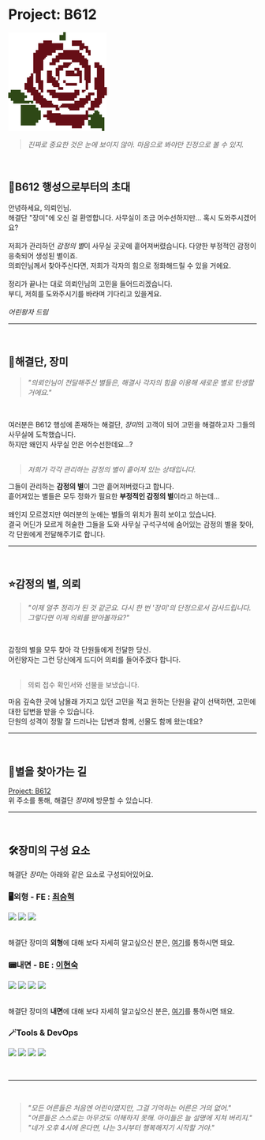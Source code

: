 # Project: B612
<img src="../images/image.png" alt="장미로고" width="200" height="200">

> *진짜로 중요한 것은 눈에 보이지 않아. 마음으로 봐야만 진정으로 볼 수 있지.*
<br/>

## 💫B612 행성으로부터의 초대
안녕하세요, 의뢰인님.
<br/>
해결단 "장미"에 오신 걸 환영합니다. 사무실이 조금 어수선하지만... 혹시 도와주시겠어요?
<br/>
<br/>
저희가 관리하던 *감정의 별*이 사무실 곳곳에 흩어져버렸습니다. 다양한 부정적인 감정이 응축되어 생성된 별이죠.<br/>의뢰인님께서 찾아주신다면, 저희가 각자의 힘으로 정화해드릴 수 있을 거에요.
<br/><br/>
정리가 끝나는 대로 의뢰인님의 고민을 들어드리겠습니다.
<br/>
부디, 저희를 도와주시기를 바라며 기다리고 있을게요.
<br/><br/>
*어린왕자 드림*
<hr/><br/>

## 🌹해결단, 장미
> *"의뢰인님이 전달해주신 별들은, 해결사 각자의 힘을 이용해 새로운 별로 탄생할 거에요."*
<br/>

여러분은 B612 행성에 존재하는 해결단, *장미*의 고객이 되어 고민을 해결하고자 그들의 사무실에 도착했습니다.
<br/>
하지만 왜인지 사무실 안은 어수선한데요...?
<br/><br/>

> *저희가 각각 관리하는 감정의 별이 흩어져 있는 상태입니다.*

그들이 관리하는 **감정의 별**이 그만 흩어져버렸다고 합니다.
<br/>
흩어져있는 별들은 모두 정화가 필요한 **부정적인 감정의 별**이라고 하는데...
<br/>
<br/>
왜인지 모르겠지만 여러분의 눈에는 별들의 위치가 훤히 보이고 있습니다.
<br/>
결국 어딘가 모르게 허술한 그들을 도와 사무실 구석구석에 숨어있는 감정의 별을 찾아, 각 단원에게 전달해주기로 합니다.
<br/>
<hr/><br/>


## ⭐감정의 별, 의뢰
> *"이제 얼추 정리가 된 것 같군요. 다시 한 번 '장미'의 단정으로서 감사드립니다. 그렇다면 이제 의뢰를 받아볼까요?"*
<br/>

감정의 별을 모두 찾아 각 단원들에게 전달한 당신.
<br/>
어린왕자는 그런 당신에게 드디어 의뢰를 들어주겠다 합니다.
<br/><br/>
> 의뢰 접수 확인서와 선물을 보냈습니다.

마음 깊숙한 곳에 남몰래 가지고 있던 고민을 적고 원하는 단원을 같이 선택하면, 고민에 대한 답변을 받을 수 있습니다.
<br/>
단원의 성격이 정말 잘 드러나는 답변과 함께, 선물도 함께 왔는데요?
<br/><hr/><br/>

## 🐾별을 찾아가는 길
[Project: B612](https://b612-blue.vercel.app)
<br/>
위 주소를 통해, 해결단 *장미*에 방문할 수 있습니다.
<br/><hr/><br/>

## 🛠️장미의 구성 요소
해결단 *장미*는 아래와 같은 요소로 구성되어있어요.

### 🖥️외형 - FE : [최승혁](https://github.com/qwerasdfxzdcv)
<div>
<img src="https://img.shields.io/badge/Next.js-000000?style=for-the-badge&logo=Next.js&logoColor=white"/>
<img src="https://img.shields.io/badge/TypeScript-3178C6?style=for-the-badge&logo=TypeScript&logoColor=white"/>
<img src="https://img.shields.io/badge/Tailwind-06B6D4?style=for-the-badge&logo=Tailwind%20CSS&logoColor=white"/>
</div>
<br/>

해결단 장미의 **외형**에 대해 보다 자세히 알고싶으신 분은, [여기](https://github.com/graduateB612/B612_Front.git)를 통하시면 돼요.
<br/>

### 📟내면 - BE : [이현숙](https://github.com/platinum57)
<div>
<img src="https://img.shields.io/badge/Java-007396?style=for-the-badge&logo=Java&logoColor=white"/>
<img src="https://img.shields.io/badge/Spring-6DB33F?style=for-the-badge&logo=Spring&logoColor=white"/>
<img src="https://img.shields.io/badge/Spring%20Boot-6DB33F?style=for-the-badge&logo=Spring%20Boot&logoColor=white"/>
<img src="https://img.shields.io/badge/PostgreSQL-4169E1?style=for-the-badge&logo=PostgreSQL&logoColor=white"/>
</div>
<br/>

해결단 장미의 **내면**에 대해 보다 자세히 알고싶으신 분은, [여기](https://github.com/graduateB612/B612_Back.git)를 통하시면 돼요.
<br/>

### 🪄Tools & DevOps
<div>
<img src="https://img.shields.io/badge/Git-F05032?style=for-the-badge&logo=Git&logoColor=white"/>
<img src="https://img.shields.io/badge/GitHub-181717?style=for-the-badge&logo=GitHub&logoColor=white"/>
<img src="https://img.shields.io/badge/Notion-000000?style=for-the-badge&logo=Notion&logoColor=white"/>
<img src="https://img.shields.io/badge/Discord-5865F2?style=for-the-badge&logo=Discord&logoColor=white"/>
</div>

<br/><hr/><br/>

> *"모든 어른들은 처음엔 어린이였지만, 그걸 기억하는 어른은 거의 없어."* <br/>
> *"어른들은 스스로는 아무것도 이해하지 못해. 아이들은 늘 설명에 지쳐 버리지."* <br/>
> *"네가 오후 4시에 온다면, 나는 3시부터 행복해지기 시작할 거야."*
